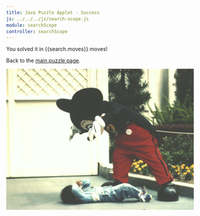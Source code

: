 ```yaml
---
title: Java Puzzle Applet - Success
js: ../../../js/search-scope.js
module: searchScope
controller: searchScope
---
```


You solved it in {{search.moves}} moves!

Back to the [main puzzle page](../).

<div class="ta-c">

![Mickey Mouse](mickey.jpg)

</span>
